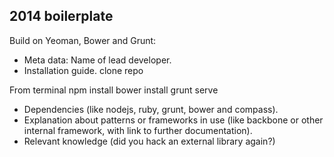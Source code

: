 ## 2014 boilerplate

Build on Yeoman, Bower and Grunt:

* Meta data: Name of lead developer.
* Installation guide.
clone repo

From terminal
npm install
bower install
grunt serve

* Dependencies (like nodejs, ruby, grunt, bower and compass).
* Explanation about patterns or frameworks in use (like backbone or other internal framework, with link to further documentation).
* Relevant knowledge (did you hack an external library again?)
